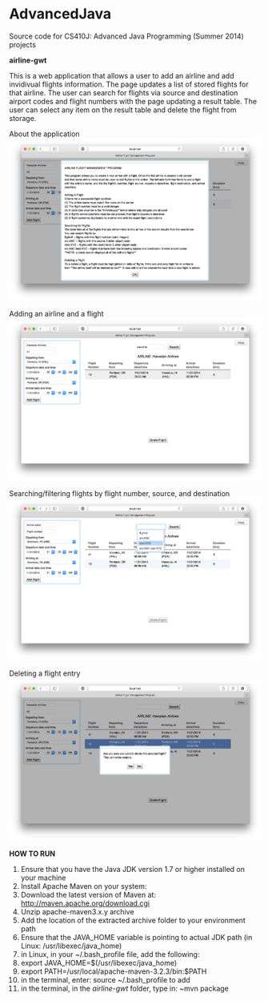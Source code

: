 AdvancedJava
============

Source code for CS410J: Advanced Java Programming (Summer 2014) projects


**airline-gwt** 


This is a web application that allows a user to add an airline and add invidivual flights information. The page updates a list of stored flights for that airline. The user can search for flights via source and destination airport codes and flight numbers with the page updating a result table. The user can select any item on the result table and delete the flight from storage.

About the application ![Alt-text](https://raw.githubusercontent.com/eslaurente/AdvancedJava/master/Screen%20Shot%202014-11-21%20at%205.37.26%20PM.png "About the application")

Adding an airline and a flight ![Adding an airline and a flight](https://github.com/eslaurente/AdvancedJava/blob/master/Screen%20Shot%202014-11-21%20at%205.36.43%20PM.png "Adding an airline and an associated flight")

Searching/filtering flights by flight number, source, and destination ![Alt-text](https://raw.githubusercontent.com/eslaurente/AdvancedJava/master/Screen%20Shot%202014-11-21%20at%205.38.15%20PM.png "Searching/filtering flights by flight number, source, and destination")

Deleting a flight entry ![Alt-text](https://raw.githubusercontent.com/eslaurente/AdvancedJava/master/Screen%20Shot%202014-11-21%20at%205.37.06%20PM.png "Deleting a flight entry")


**HOW TO RUN**

1. Ensure that you have the Java JDK version 1.7 or higher installed on your machine
2. Install Apache Maven on your system:  
  1. Download the latest version of Maven at: http://maven.apache.org/download.cgi
  2. Unzip apache-maven3.x.y archive
  3. Add the location of the extracted archive folder to your environment path
  4. Ensure that the JAVA_HOME variable is pointing to actual JDK path (in Linux: /usr/libexec/java_home)
  5. in Linux, in your ~/.bash_profile file, add the following: 
  6. export JAVA_HOME=$(/usr/libexec/java_home)
  7. export PATH=/usr/local/apache-maven-3.2.3/bin:$PATH
  8. in the terminal, enter: source ~/.bash_profile to add
3. in the terminal, in the *airline-gwt* folder, type in: ~mvn package

  

